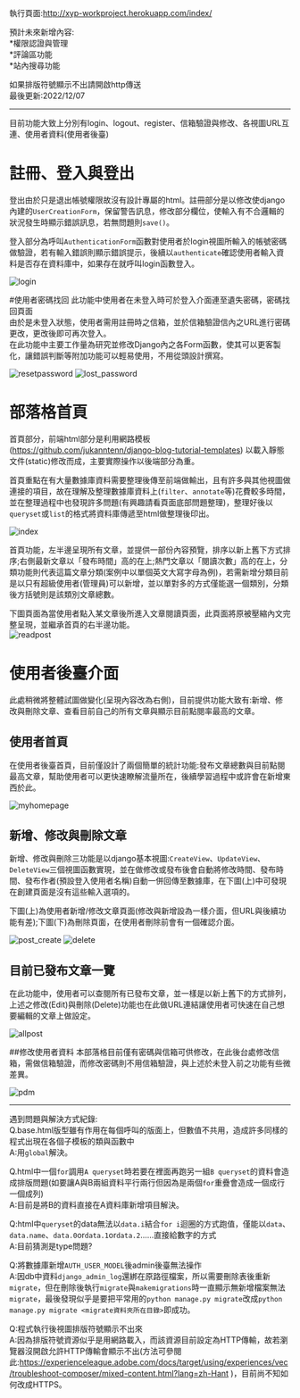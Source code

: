 執行頁面:http://xyp-workproject.herokuapp.com/index/  

預計未來新增內容:  
*權限認證與管理      
*評論區功能  
*站內搜尋功能  

如果排版符號顯示不出請開啟http傳送  
最後更新:2022/12/07  
****  
目前功能大致上分別有login、logout、register、信箱驗證與修改、各視圖URL互連、使用者資料(使用者後臺)
# 註冊、登入與登出
登出由於只是退出帳號權限故沒有設計專屬的html。註冊部分是以修改使django內建的```UserCreationForm```，保留警告訊息，修改部分欄位，使輸入有不合邏輯的狀況發生時顯示錯誤訊息，若無問題則```save()```。  

登入部分為呼叫```AuthenticationForm```函數對使用者於login視圖所輸入的帳號密碼做驗證，若有輸入錯誤則顯示錯誤提示，後續以```authenticate```確認使用者輸入資料是否存在資料庫中，如果存在就呼叫login函數登入。  
  
  
![login](https://user-images.githubusercontent.com/87916115/206184981-6945bdba-daeb-4bec-8d6a-0a0f9f9c2181.png)
  
  
#使用者密碼找回
此功能中使用者在未登入時可於登入介面連至遺失密碼，密碼找回頁面  
由於是未登入狀態，使用者需用註冊時之信箱，並於信箱驗證信內之URL進行密碼更改，更改後即可再次登入。  
在此功能中主要工作量為研究並修改Django內之各Form函數，使其可以更客製化，讓錯誤判斷等附加功能可以輕易使用，不用從頭設計撰寫。

![resetpassword](https://user-images.githubusercontent.com/87916115/206184036-1905d4f6-c5bc-478b-8a1a-f31a12faf8a9.png)
![lost_password](https://user-images.githubusercontent.com/87916115/206184026-46c143ee-9401-4d37-b3be-f40edb75dad7.png)


  
  
# 部落格首頁

首頁部分，前端html部分是利用網路模板(https://github.com/jukanntenn/django-blog-tutorial-templates) 以載入靜態文件(static)修改而成，主要實際操作以後端部分為重。  

首頁重點在有大量數據庫資料需要整理後傳至前端做輸出，且有許多與其他視圖做連接的項目，故在理解及整理數據庫資料上(```filter```、```annotate```等)花費較多時間，並在整理過程中也發現許多問題(有興趣請看頁面底部問題整理)，整理好後以```queryset```或```list```的格式將資料庫傳遞至html做整理後印出。  
  
    
![index](https://user-images.githubusercontent.com/87916115/205069671-49fc529b-616b-4f8d-97b9-aecec6c9a7e5.png)
  
首頁功能，左半邊呈現所有文章，並提供一部份內容預覽，排序以新上舊下方式排序;右側最新文章以「發布時間」高的在上;熱門文章以「閱讀次數」高的在上，分類功能則代表這篇文章分類(案例中以單個英文大寫字母為例)，若需新增分類目前是以只有超級使用者(管理員)可以新增，並以單對多的方式僅能選一個類別，分類後方括號則是該類別文章總數。

  
  
下圖頁面為當使用者點入某文章後所進入文章閱讀頁面，此頁面將原被壓縮內文完整呈現，並繼承首頁的右半邊功能。  
![readpost](https://user-images.githubusercontent.com/87916115/205071008-df0e5c01-b745-4520-938b-b02d01de36bd.png)



# 使用者後臺介面
此處稍微將整體試圖做變化(呈現內容改為右側)，目前提供功能大致有:新增、修改與刪除文章、查看目前自己的所有文章與顯示目前點閱率最高的文章。

## 使用者首頁
在使用者後臺首頁，目前僅設計了兩個簡單的統計功能:發布文章總數與目前點閱最高文章，幫助使用者可以更快速瞭解流量所在，後續學習過程中或許會在新增東西於此。

![myhomepage](https://user-images.githubusercontent.com/87916115/205073108-b704a164-2544-4bbc-84c5-d011ab2f7ac1.png)


## 新增、修改與刪除文章
新增、修改與刪除三功能是以django基本視圖:```CreateView```、```UpdateView```、```DeleteView```三個視圖函數實現，並在做修改或發布後會自動將修改時間、發布時間、發布作者(預設登入使用者名稱)自動一併回傳至數據庫，在下圖(上)中可發現在創建頁面是沒有這些輸入選項的。

下圖(上)為使用者新增/修改文章頁面(修改與新增設為一樣介面，但URL與後續功能有差);下圖(下)為刪除頁面，在使用者刪除前會有一個確認介面。

![post_create](https://user-images.githubusercontent.com/87916115/205073112-c2647eec-6e4f-45f2-9658-eb8fb66730aa.png)
![delete](https://user-images.githubusercontent.com/87916115/205073221-cfdfb529-5b49-4a96-bf15-2d8c257afd4c.png)

## 目前已發布文章一覽
在此功能中，使用者可以查閱所有已發布文章，並一樣是以新上舊下的方式排列，上述之修改(Edit)與刪除(Delete)功能也在此做URL連結讓使用者可快速在自己想要編輯的文章上做設定。

![allpost](https://user-images.githubusercontent.com/87916115/205073098-492d19f9-6b74-4315-90d0-f479793cc7f7.png)


##修改使用者資料
本部落格目前僅有密碼與信箱可供修改，在此後台處修改信箱，需做信箱驗證，而修改密碼則不用信箱驗證，與上述於未登入前之功能有些微差異。 

![pdm](https://user-images.githubusercontent.com/87916115/206184031-f35dfe53-edf5-424a-baac-abed6746e355.png)




****  
遇到問題與解決方式紀錄:  
Q.base.html版型雖有作用在每個呼叫的版面上，但數值不共用，造成許多同樣的程式出現在各個子模板的類與函數中  
A:用```global```解決。  

Q.html中一個```for```調用```A queryset```時若要在裡面再跑另一組```B queryset```的資料會造成排版問題(如要讓A與B兩組資料平行兩行但因為是兩個```for```重疊會造成一個成行一個成列)  
A:目前是將B的資料直接在A資料庫新增項目解決。  

Q:html中```queryset```的data無法以```data.i```結合```for i```迴圈的方式跑值，僅能以```data```、```data.name```、```data.0```or```data.1```or```data.2```......直接給數字的方式  
A:目前猜測是type問題?  

Q:將數據庫新增```AUTH_USER_MODEL```後admin後臺無法操作  
A:因db中資料```django_admin_log```還綁在原路徑檔案，所以需要刪除表後重新```migrate```，但在刪除後執行```migrate```與```makemigrations```時一直顯示無新增檔案無法```migrate```，最後發現似乎是要把平常用的```python manage.py migrate```改成```python manage.py migrate <migrate資料夾所在目錄>```即成功。  

Q:程式執行後視圖排版符號顯示不出來  
A:因為排版符號資源似乎是用網路載入，而該資源目前設定為HTTP傳輸，故若瀏覽器沒開啟允許HTTP傳輸會顯示不出(方法可參閱此:https://experienceleague.adobe.com/docs/target/using/experiences/vec/troubleshoot-composer/mixed-content.html?lang=zh-Hant )，目前尚不知如何改成HTTPS。
